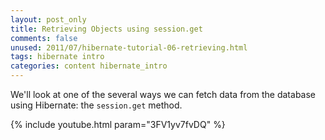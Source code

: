 ```yaml
---           
layout: post_only
title: Retrieving Objects using session.get
comments: false
unused: 2011/07/hibernate-tutorial-06-retrieving.html
tags: hibernate intro
categories: content hibernate_intro
---
```


We'll look at one of the several ways we can fetch data from the database using Hibernate: the `session.get` method.

{% include youtube.html param="3FV1yv7fvDQ" %}